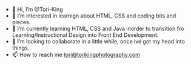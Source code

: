 - 👋 Hi, I’m @Tori-King
- 👀 I’m interested in learnign about HTML, CSS and coding bits and pieces.
- 🌱 I’m currently learning HTML, CSS and Java inorder to transition fro Learning/Instructional Design into Front End Development.
- 💞️ I’m looking to collaborate in a little while, once ive got my head into things.
- 📫 How to reach me tori@torikingphotography.com

<!---
Tori-King/Tori-King is a ✨ special ✨ repository because its `README.md` (this file) appears on your GitHub profile.
You can click the Preview link to take a look at your changes.
--->
